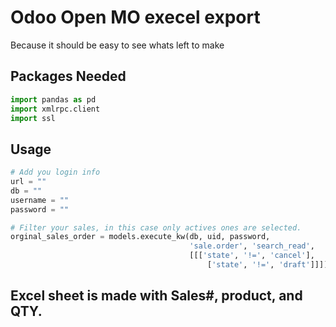 # Odoo Open MO execel export

Because it should be easy to see whats left to make 

## Packages Needed


```python
import pandas as pd
import xmlrpc.client
import ssl
```

## Usage

```python
# Add you login info
url = ""
db = ""
username = ""
password = ""

# Filter your sales, in this case only actives ones are selected. 
orginal_sales_order = models.execute_kw(db, uid, password,
                                        'sale.order', 'search_read',
                                        [[['state', '!=', 'cancel'],
                                            ['state', '!=', 'draft']]])
```
## Excel sheet is made with Sales#, product, and QTY. 
